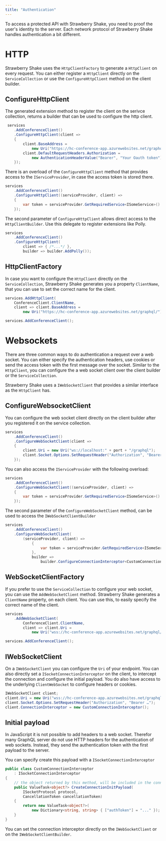 ```yaml
---
title: "Authentication"
---
```


To access a protected API with Strawberry Shake, you need to proof the user's identity to the server.
Each network protocol of Strawberry Shake handles authentication a bit different. 

# HTTP
Strawberry Shake uses the `HttpClientFactory` to generate a `HttpClient` on every request.
You can either register a `HttpClient` directly on the `ServiceCollection` or use the `ConfigureHttpClient` method on the client builder.

## ConfigureHttpClient
The generated extension method to register the client on the serivce collection, returns a builder that can be used to configure the http client. 

```csharp
 services
    .AddConferenceClient()
    .ConfigureHttpClient(client =>
    {
        client.BaseAddress =
            new Uri("https://hc-conference-app.azurewebsites.net/graphql/");
        client.DefaultRequestHeaders.Authorization =
            new AuthenticationHeaderValue("Bearer", "Your Oauth token");
    });
```

There is an overload of the `ConfigureHttpClient` method that provides access to the `IServiceProvider`, in case the access token is stored there.

```csharp
services
    .AddConferenceClient()
    .ConfigureHttpClient((serviceProvider, client) =>
    { 
        var token = serviceProvider.GetRequiredService<ISomeService>().Token;
    });
```

The second parameter of `ConfigureHttpClient` allows direct access to the `HttpClientBuilder`. Use this delegate to register extensions like Polly.
```csharp
services
    .AddConferenceClient()
    .ConfigureHttpClient(
        client => { /*...*/ },
        builder => builder.AddPolly());

```

## HttpClientFactory
In case you want to configure the `HttpClient` directly on the `ServiceCollection`, Strawberry Shake generates you a property `ClientName`, that you can use to set the correct name for the client.

```csharp
services.AddHttpClient(
    ConferenceClient.ClientName,
    client => client.BaseAddress =
        new Uri("https://hc-conference-app.azurewebsites.net/graphql/"));

services.AddConferenceClient();
```

# Websockets
There are three common ways to do authentication a request over a web socket. You can either specify the authentication headers, use cookies or send the access token with the first message over the socket. 
Similar to the `HttpClient`, you can configure the a web socket client over the client builder or the `ServiceCollection`.

Strawberry Shake uses a `IWebSocketClient` that provides a similar interface as the `HttpClient` has.

## ConfigureWebsocketClient
You can configure the web socket client directly on the client builder after you registered it on the service collection.

```csharp
services
    .AddConferenceClient()
    .ConfigureWebSocketClient(client =>
    {
        client.Uri = new Uri("ws://localhost:" + port + "/graphql");
        client.Socket.Options.SetRequestHeader("Authorization", "Bearer ...");
    });
```

You can also access the `IServiceProvider` with the following overload:
```csharp
services
    .AddConferenceClient()
    .ConfigureWebSocketClient((serviceProvider, client) =>
    {
        var token = serviceProvider.GetRequiredService<ISomeService>().Token;
    });
```

The second parameter of the `ConfigureWebSocketClient` method, can be used to access the `IWebSocketClientBuilder`

```csharp
services
    .AddConferenceClient()
    .ConfigureWebSocketClient(
        (serviceProvider, client) =>
            {
                var token = serviceProvider.GetRequiredService<ISomeService>().Token;
            },
            builder =>
                builder.ConfigureConnectionInterceptor<CustomConnectionInterceptor>());
```


## WebSocketClientFactory

If you prefer to use the `ServiceCollection` to configure your web socket, you can use the `AddWebSocketClient` method. Strawberry Shake generates a `ClientName` property, on each client. You can use this, to easily specify the correct name of the client. 
```csharp
services
    .AddWebSocketClient(
        ConferenceClient.ClientName,
        client => client.Uri =
            new Uri("wss://hc-conference-app.azurewebsites.net/graphql/"));

services.AddConferenceClient();
```

## IWebSocketClient
On a `IWebSocketClient` you can configure the `Uri` of your endpoint. You can also directly set a `ISocketConnectionInterceptor` on the client, to intercept the connection and configure the initial payload. You do also have access to the underlying `ClientWebSocket` to configure headers or cookies. 

```csharp
IWebSocketClient client;
client.Uri = new Uri("wss://hc-conference-app.azurewebsites.net/graphql/");
client.Socket.Options.SetRequestHeader("Authorization", "Bearer …");
client.ConnectionInterceptor = new CustomConnectionInterceptor();
```
## Initial payload
In JavaScript it is not possible to add headers to a web socket. Therefor many GraphQL server do not use HTTP headers for the authentication of web sockets. Instead, they send the authentication token with the first payload to the server.

You can specify create this payload with a `ISocketConnectionInterceptor`

```csharp
public class CustomConnectionInterceptor
    : ISocketConnectionInterceptor
{
    // the object returned by this method, will be included in the connection initialization message
    public ValueTask<object?> CreateConnectionInitPayload(
        ISocketProtocol protocol,
        CancellationToken cancellationToken)
    {
        return new ValueTask<object?>(
            new Dictionary<string, string> { ["authToken"] = "..." });
    }
}
```

You can set the connection interceptor directly on the `IWebSocketClient` or on the `IWebSocketClientBuilder`.
